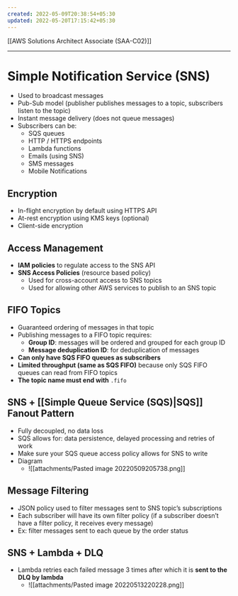 ```yaml
---
created: 2022-05-09T20:38:54+05:30
updated: 2022-05-20T17:15:42+05:30
---
```

[[AWS Solutions Architect Associate (SAA-C02)]]

---
# Simple Notification Service (SNS)
- Used to broadcast messages
- Pub-Sub model (publisher publishes messages to a topic, subscribers listen to the topic)
- Instant message delivery (does not queue messages)
- Subscribers can be:
    -   SQS queues
    -   HTTP / HTTPS endpoints
    -   Lambda functions
    -   Emails (using SNS)
    -   SMS messages
    -   Mobile Notifications

## Encryption
-   In-flight encryption by default using HTTPS API
-   At-rest encryption using KMS keys (optional)
-   Client-side encryption

## Access Management
-   **lAM policies** to regulate access to the SNS API
-   **SNS Access Policies** (resource based policy)
    -   Used for cross-account access to SNS topics
    -   Used for allowing other AWS services to publish to an SNS topic

## FIFO Topics
- Guaranteed ordering of messages in that topic
- Publishing messages to a FIFO topic requires:
    -   **Group ID**: messages will be ordered and grouped for each group ID
    -   **Message deduplication ID**: for deduplication of messages
-   **Can only have SQS FIFO queues as subscribers**
-   **Limited throughput (same as SQS FIFO)** because only SQS FIFO queues can read from FIFO topics
-   **The topic name must end with** `.fifo`

## SNS + [[Simple Queue Service (SQS)|SQS]] Fanout Pattern
-   Fully decoupled, no data loss
-   SQS allows for: data persistence, delayed processing and retries of work
-   Make sure your SQS queue access policy allows for SNS to write
- Diagram
	- ![[attachments/Pasted image 20220509205738.png]]

## Message Filtering
-   JSON policy used to filter messages sent to SNS topic’s subscriptions
-   Each subscriber will have its own filter policy (if a subscriber doesn’t have a filter policy, it receives every message)
- Ex: filter messages sent to each queue by the order status

## SNS + Lambda + DLQ
- Lambda retries each failed message 3 times after which it is **sent to the DLQ by lambda**
	- ![[attachments/Pasted image 20220513220228.png]]